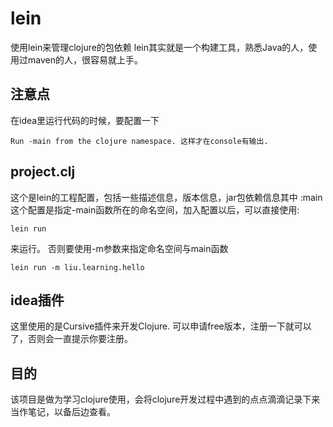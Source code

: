 # lein
使用lein来管理clojure的包依赖
lein其实就是一个构建工具，熟悉Java的人，使用过maven的人，很容易就上手。

## 注意点
在idea里运行代码的时候，要配置一下
```
Run -main from the clojure namespace. 这样才在console有输出.
```

## project.clj
这个是lein的工程配置，包括一些描述信息，版本信息，jar包依赖信息其中
:main 这个配置是指定-main函数所在的命名空间，加入配置以后，可以直接使用:
```
lein run
```
来运行。
否则要使用-m参数来指定命名空间与main函数
```
lein run -m liu.learning.hello
```

## idea插件
这里使用的是Cursive插件来开发Clojure. 可以申请free版本，注册一下就可以了，否则会一直提示你要注册。

## 目的
该项目是做为学习clojure使用，会将clojure开发过程中遇到的点点滴滴记录下来当作笔记，以备后边查看。
